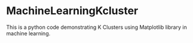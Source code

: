 # MachineLearningKcluster
This is a python code demonstrating K Clusters using Matplotlib library in machine learning.
